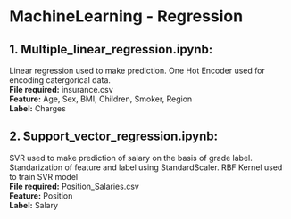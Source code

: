 # MachineLearning - Regression

## 1. Multiple_linear_regression.ipynb: 
Linear regression used to make prediction. One Hot Encoder used for encoding catergorical data.<br>
**File required:** insurance.csv<br>
**Feature:** Age, Sex, BMI, Children, Smoker, Region<br>
**Label:** Charges

## 2. Support_vector_regression.ipynb: 
SVR used to make prediction of salary on the basis of grade label. Standarization of feature and label using StandardScaler. RBF Kernel used to train SVR model<br>
**File required:** Position_Salaries.csv<br>
**Feature:** Position <br>
**Label:** Salary <br>
